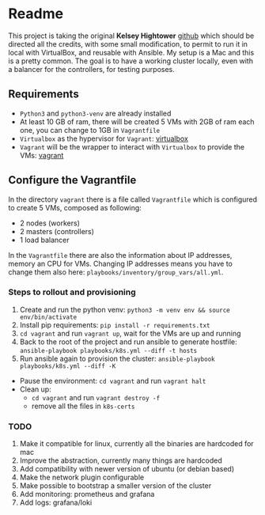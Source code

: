 # Readme
This project is taking the original **Kelsey Hightower** [github](https://github.com/kelseyhightower/kubernetes-the-hard-way)
which should be directed all the credits, with some small modification, to permit to run it in local with VirtualBox,
and reusable with Ansible. My setup is a Mac and this is a pretty common. 
The goal is to have a working cluster locally, even with a balancer for the controllers, for testing purposes. 

## Requirements
- `Python3` and `python3-venv` are already installed
- At least 10 GB of ram, there will be created 5 VMs with 2GB of ram each one, you can change to 1GB in `Vagrantfile`
- `Virtualbox` as the hypervisor for `Vagrant`: [virtualbox](https://www.virtualbox.org/wiki/Downloads)
- `Vagrant` will be the wrapper to interact with `Virtualbox` to provide the VMs: [vagrant](https://www.vagrantup.com/downloads.html)
  
## Configure the Vagrantfile
In the directory `vagrant` there is a file called `Vagrantfile` which is configured to create 5 VMs, composed as following: 
- 2 nodes (workers)
- 2 masters (controllers)
- 1 load balancer

In the `Vagrantfile` there are also the information about IP addresses, memory an CPU for VMs. Changing IP addresses means 
you have to change them also here: `playbooks/inventory/group_vars/all.yml`.

### Steps to rollout and provisioning
1. Create and run the python venv: `python3 -m venv env && source env/bin/activate`
2. Install pip requirements: `pip install -r requirements.txt`
3. `cd vagrant` and run `vagrant up`, wait for the VMs are up and running
4. Back to the root of the project and run ansible to generate hostfile: `ansible-playbook playbooks/k8s.yml --diff -t hosts`
5. Run ansible again to provision the cluster: `ansible-playbook playbooks/k8s.yml --diff -K` 

- Pause the environment: `cd vagrant` and run `vagrant halt`
- Clean up: 
    - `cd vagrant` and run `vagrant destroy -f`
    - remove all the files in `k8s-certs`

### TODO
1. Make it compatible for linux, currently all the binaries are hardcoded for mac
2. Improve the abstraction, currently many things are hardcoded
3. Add compatibility with newer version of ubuntu (or debian based)
4. Make the network plugin configurable
5. Make possible to bootstrap a smaller version of the cluster
6. Add monitoring: prometheus and grafana
7. Add logs: grafana/loki